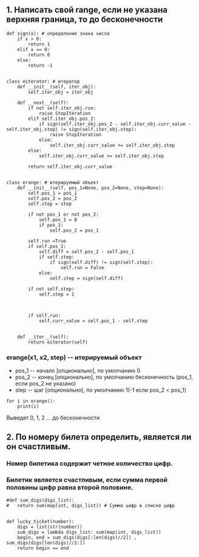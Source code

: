 ## 1. Написать свой range, если не указана верхняя граница, то до бесконечности
```
def sign(x): # определение знака числа
	if x > 0:
		return 1
	elif x == 0:
		return 0
	else:
		return -1


class eiterator: # итератор
	def __init__(self, iter_obj):
		self.iter_obj = iter_obj

	def __next__(self):
		if not self.iter_obj.run:
			raise StopIteration
		elif self.iter_obj.pos_2:
			if sign(self.iter_obj.pos_2 - self.iter_obj.curr_value - self.iter_obj.step) != sign(self.iter_obj.step):
				raise StopIteration
			else:
				self.iter_obj.curr_value += self.iter_obj.step
		else:
			self.iter_obj.curr_value += self.iter_obj.step

		return self.iter_obj.curr_value


class erange: # итерируемый объект
	def __init__(self, pos_1=None, pos_2=None, step=None):
		self.pos_1 = pos_1
		self.pos_2 = pos_2
		self.step = step

		if not pos_1 or not pos_2:
			self.pos_1 = 0
			if pos_1:
				self.pos_2 = pos_1

		self.run =True
		if self.pos_2:
			self.diff = self.pos_2 - self.pos_1
			if self.step:
				if sign(self.diff) != sign(self.step):
					self.run = False
			else:
				self.step = sign(self.diff)

		if not self.step:
			self.step = 1



		if self.run:
			self.curr_value = self.pos_1 - self.step


	def __iter__(self):
		return eiterator(self)
```
### erange(x1, x2, step) -- итерируемый объект
*	pos_1 -- начало [опционально], по умолчанию 0 
*	pos_2 -- конец [опционально], по умолчанию бесконечность (pos_1, если pos_2 не указано)
*	step -- шаг [опционально], по умолчанию 1(-1 если pos_2 < pos_1)

```
for i in erange():
	print(i)
```
Выведет 0, 1, 2 ... до бесконечности

## 2. По номеру билета определить, является ли он счастливым.
### Номер билетика содержит четное количество цифр.
### Билетик является счастливым, если сумма первой половины цифр равна второй половине.

```
#def sum_digs(digs_list):
#	return sum(map(int, digs_list)) # Сумма цифр в списке цифр


def lucky_ticket(number):
	digs = list(str(number))
	sum_digs = lambda digs_list: sum(map(int, digs_list))
	begin, end = sum_digs(digs[:len(digs)//2]) , sum_digs(digs[len(digs)//2:])
	return begin == end
```